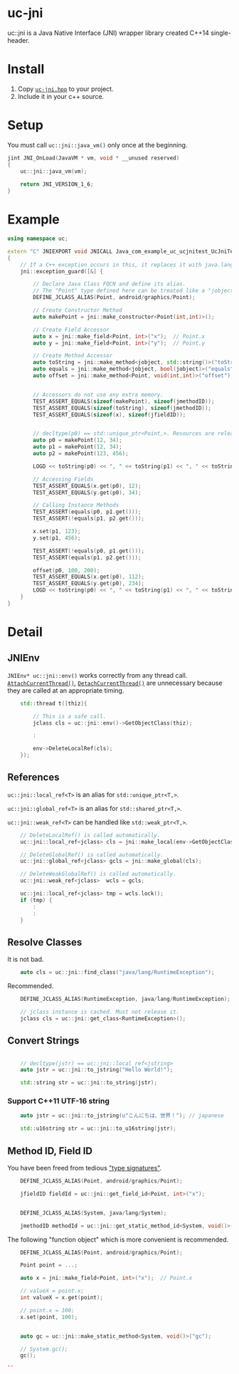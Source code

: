 # uc-jni
uc::jni is a Java Native Interface (JNI) wrapper library created C++14 single-header.



# Install

1. Copy [`uc-jni.hpp`](https://github.com/uctakeoff/uc-jni/blob/master/uc-jni.hpp) to your project.
2. Include it in your c++ source.


# Setup

You must call `uc::jni::java_vm()` only once at the beginning.

```cpp
jint JNI_OnLoad(JavaVM * vm, void * __unused reserved)
{
    uc::jni::java_vm(vm);
    
    return JNI_VERSION_1_6;
}
```

# Example

```cpp
using namespace uc;

extern "C" JNIEXPORT void JNICALL Java_com_example_uc_ucjnitest_UcJniTest_Sample)(JNIEnv *env, jobject thiz)
{
    // If a C++ exception occurs in this, it replaces it with java.lang.RuntimeException.
    jni::exception_guard([&] {

        // Declare Java Class FQCN and define its alias.
        // The "Point" type defined here can be treated like a "jobject".
        DEFINE_JCLASS_ALIAS(Point, android/graphics/Point);

        // Create Constructor Method
        auto makePoint = jni::make_constructor<Point(int,int)>();

        // Create Field Accessor
        auto x = jni::make_field<Point, int>("x");  // Point.x
        auto y = jni::make_field<Point, int>("y");  // Point.y

        // Create Method Accessor
        auto toString = jni::make_method<jobject, std::string()>("toString");  // Object.toString()
        auto equals = jni::make_method<jobject, bool(jobject)>("equals");     // Object.equals()
        auto offset = jni::make_method<Point, void(int,int)>("offset");       // Point.offset()


        // Accessors do not use any extra memory.
        TEST_ASSERT_EQUALS(sizeof(makePoint), sizeof(jmethodID));
        TEST_ASSERT_EQUALS(sizeof(toString), sizeof(jmethodID));
        TEST_ASSERT_EQUALS(sizeof(x), sizeof(jfieldID));


        // decltype(p0) == std::unique_ptr<Point,>. Resources are released automatically.
        auto p0 = makePoint(12, 34);
        auto p1 = makePoint(12, 34);
        auto p2 = makePoint(123, 456);

        LOGD << toString(p0) << ", " << toString(p1) << ", " << toString(p2);

        // Accessing Fields
        TEST_ASSERT_EQUALS(x.get(p0), 12);
        TEST_ASSERT_EQUALS(y.get(p0), 34);

        // Calling Instance Methods
        TEST_ASSERT(equals(p0, p1.get()));
        TEST_ASSERT(!equals(p1, p2.get()));

        x.set(p1, 123);
        y.set(p1, 456);

        TEST_ASSERT(!equals(p0, p1.get()));
        TEST_ASSERT(equals(p1, p2.get()));

        offset(p0, 100, 200);
        TEST_ASSERT_EQUALS(x.get(p0), 112);
        TEST_ASSERT_EQUALS(y.get(p0), 234);
        LOGD << toString(p0) << ", " << toString(p1) << ", " << toString(p2);
    }
}
```

# Detail

## JNIEnv

`JNIEnv* uc::jni::env()` works correctly from any thread call.
[`AttachCurrentThread()`](https://docs.oracle.com/javase/8/docs/technotes/guides/jni/spec/invocation.html#AttachCurrentThread), [`DetachCurrentThread()`](https://docs.oracle.com/javase/8/docs/technotes/guides/jni/spec/invocation.html#DetachCurrentThread) are unnecessary because they are called at an appropriate timing.

```cpp
    std::thread t([thiz]{

        // This is a safe call.
        jclass cls = uc::jni::env()->GetObjectClass(thiz);

        :

        env->DeleteLocalRef(cls);
    });
```


## References

`uc::jni::local_ref<T>` is an alias for `std::unique_ptr<T,>`.

`uc::jni::global_ref<T>` is an alias for `std::shared_ptr<T,>`.

`uc::jni::weak_ref<T>` can be handled like `std::weak_ptr<T,>`.

```cpp
    // DeleteLocalRef() is called automatically.
    uc::jni::local_ref<jclass> cls = jni::make_local(env->GetObjectClass(thiz));

    // DeleteGlobalRef() is called automatically.
    uc::jni::global_ref<jclass> gcls = jni::make_global(cls);

    // DeleteWeakGlobalRef() is called automatically.
    uc::jni::weak_ref<jclass>  wcls = gcls;

    uc::jni::local_ref<jclass> tmp = wcls.lock();
    if (tmp) {
        :
        :
    }

```

## Resolve Classes


It is not bad.

```cpp
    auto cls = uc::jni::find_class("java/lang/RuntimeException");
```

Recommended.
```cpp
    DEFINE_JCLASS_ALIAS(RuntimeException, java/lang/RuntimeException);

    // jclass instance is cached. Must not release it.
    jclass cls = uc::jni::get_class<RuntimeException>();
```


## Convert Strings

```cpp

    // decltype(jstr) == uc::jni::local_ref<jstring>
    auto jstr = uc::jni::to_jstring("Hello World!");

    std::string str = uc::jni::to_string(jstr);
```

### Support C++11 UTF-16 string

```cpp
    auto jstr = uc::jni::to_jstring(u"こんにちは、世界！"); // japanese

    std::u16string str = uc::jni::to_u16string(jstr);
```


## Method ID, Field ID

You have been freed from tedious ["type signatures"](https://docs.oracle.com/javase/8/docs/technotes/guides/jni/spec/types.html#type_signatures).

```cpp
    DEFINE_JCLASS_ALIAS(Point, android/graphics/Point);

    jfieldID fieldId = uc::jni::get_field_id<Point, int>("x");


    DEFINE_JCLASS_ALIAS(System, java/lang/System);

    jmethodID methodId = uc::jni::get_static_method_id<System, void()>("gc");
```

The following "function object" which is more convenient is recommended.

```cpp
    DEFINE_JCLASS_ALIAS(Point, android/graphics/Point);

    Point point = ...;

    auto x = jni::make_field<Point, int>("x");  // Point.x

    // valueX = point.x;
    int valueX = x.get(point);

    // point.x = 100;
    x.set(point, 100);


    auto gc = uc::jni::make_static_method<System, void()>("gc");

    // System.gc();
    gc();

``
